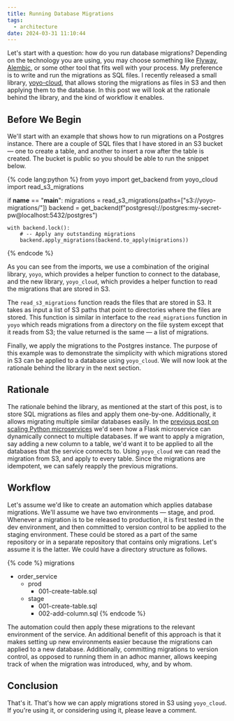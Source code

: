 ```yaml
---
title: Running Database Migrations
tags:
  - architecture
date: 2024-03-31 11:10:44
---
```



Let's start with a question: how do you run database migrations? Depending on the technology you are using, you may choose something like [Flyway](https://documentation.red-gate.com/home), [Alembic](https://alembic.sqlalchemy.org/en/latest/), or some other tool that fits well with your process. My preference is to write and run the migrations as SQL files. I recently released a small library, [yoyo-cloud](https://pypi.org/project/yoyo-cloud/), that allows storing the migrations as files in S3 and then applying them to the database. In this post we will look at the rationale behind the library, and the kind of workflow it enables.  

## Before We Begin

We'll start with an example that shows how to run migrations on a Postgres instance. There are a couple of SQL files that I have stored in an S3 bucket — one to create a table, and another to insert a row after the table is created. The bucket is public so you should be able to run the snippet below.

{% code lang:python %}
from yoyo import get_backend
from yoyo_cloud import read_s3_migrations

if __name__ == "__main__":
    migrations = read_s3_migrations(paths=["s3://yoyo-migrations/"])
    backend = get_backend(f"postgresql://postgres:my-secret-pw@localhost:5432/postgres")

    with backend.lock():
        # -- Apply any outstanding migrations
        backend.apply_migrations(backend.to_apply(migrations))
{% endcode %}

As you can see from the imports, we use a combination of the original library, `yoyo`, which provides a helper function to connect to the database, and the new library, `yoyo_cloud`, which provides a helper function to read the migrations that are stored in S3. 

The `read_s3_migrations` function reads the files that are stored in S3. It takes as input a list of S3 paths that point to directories where the files are stored. This function is similar in interface to the `read_migrations` function in `yoyo` which reads migrations from a directory on the file system except that it reads from S3; the value returned is the same — a list of migrations.

Finally, we apply the migrations to the Postgres instance. The purpose of this example was to demonstrate the simplicity with which migrations stored in S3 can be applied to a database using `yoyo_cloud`. We will now look at the rationale behind the library in the next section.

## Rationale 

The rationale behind the library, as mentioned at the start of this post, is to store SQL migrations as files and apply them one-by-one. Additionally, it allows migrating multiple similar databases easily. In the [previous post on scaling Python microservices](2024/03/25/Scaling-Python-Microservices/) we'd seen how a Flask microservice can dynamically connect to multiple databases. If we want to apply a migration, say adding a new column to a table, we'd want it to be applied to all the databases that the service connects to. Using `yoyo_cloud` we can read the migration from S3, and apply to every table. Since the migrations are idempotent, we can safely reapply the previous migrations. 

## Workflow

Let's assume we'd like to create an automation which applies database migrations. We'll assume we have two environments — stage, and prod. Whenever a migration is to be released to production, it is first tested in the dev environment, and then committed to version control to be applied to the staging environment. These could be stored as a part of the same repository or in a separate repository that contains only migrations. Let's assume it is the latter. We could have a directory structure as follows.  

{% code %}
migrations
  - order_service
    - prod
      - 001-create-table.sql
    - stage
      - 001-create-table.sql
      - 002-add-column.sql
{% endcode %}

The automation could then apply these migrations to the relevant environment of the service. An additional benefit of this approach is that it makes setting up new environments easier because the migrations can applied to a new database. Additionally, committing migrations to version control, as opposed to running them in an adhoc manner, allows keeping track of when the migration was introduced, why, and by whom.

## Conclusion  

That's it. That's how we can apply migrations stored in S3 using `yoyo_cloud`. If you're using it, or considering using it, please leave a comment.